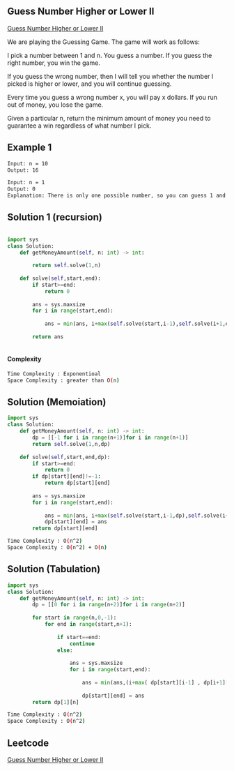 ## Guess Number Higher or Lower II
[Guess Number Higher or Lower II](https://leetcode.com/problems/guess-number-higher-or-lower-ii/)

We are playing the Guessing Game. The game will work as follows:

I pick a number between 1 and n.
You guess a number.
If you guess the right number, you win the game.

If you guess the wrong number, then I will tell you whether the number I picked is higher or lower, and you will continue guessing.

Every time you guess a wrong number x, you will pay x dollars. If you run out of money, you lose the game.

Given a particular n, return the minimum amount of money you need to guarantee a win regardless of what number I pick.



 
## Example 1


```bash
Input: n = 10
Output: 16

Input: n = 1
Output: 0
Explanation: There is only one possible number, so you can guess 1 and not have to pay anything.

```
## Solution 1 (recursion) 
```Python

import sys
class Solution:
    def getMoneyAmount(self, n: int) -> int:
        
        return self.solve(1,n)
    
    def solve(self,start,end):
        if start>=end:
            return 0
        
        ans = sys.maxsize
        for i in range(start,end):
            
            ans = min(ans, i+max(self.solve(start,i-1),self.solve(i+1,end)))
            
        return ans
        
```
#### Complexity
```bash
Time Complexity : Exponentioal
Space Complexity : greater than O(n)
```
## Solution (Memoiation)
```python
import sys
class Solution:
    def getMoneyAmount(self, n: int) -> int:
        dp = [[-1 for i in range(n+1)]for i in range(n+1)]
        return self.solve(1,n,dp)
    
    def solve(self,start,end,dp):
        if start>=end:
            return 0
        if dp[start][end]!=-1:
            return dp[start][end]
        
        ans = sys.maxsize
        for i in range(start,end):
            
            ans = min(ans, i+max(self.solve(start,i-1,dp),self.solve(i+1,end,dp)))
            dp[start][end] = ans
        return dp[start][end]
```

```bash
Time Complexity : O(n^2)
Space Complexity : O(n^2) + O(n)
```

## Solution (Tabulation)
```python
import sys
class Solution:
    def getMoneyAmount(self, n: int) -> int:
        dp = [[0 for i in range(n+2)]for i in range(n+2)]
        
        for start in range(n,0,-1):
            for end in range(start,n+1):
                
                if start==end:
                    continue
                else:
                    
                    ans = sys.maxsize
                    for i in range(start,end):
            
                        ans = min(ans,(i+max( dp[start][i-1] , dp[i+1][end] )))
                                  
                        dp[start][end] = ans
        return dp[1][n]
```
	    
```bash
Time Complexity : O(n^2)
Space Complexity : O(n^2)
```
## Leetcode
[Guess Number Higher or Lower II](https://leetcode.com/problems/guess-number-higher-or-lower-ii/)

